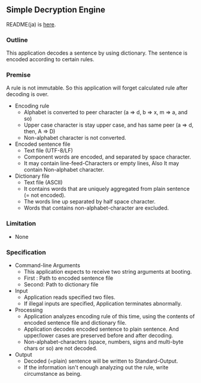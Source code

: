 ## Simple Decryption Engine  

README(ja) is [here](./README_JP.md).  

### Outline  

This application decodes a sentence by using dictionary. The sentence is encoded according to certain rules.     

### Premise  

A rule is not immutable. So this application will forget calculated rule after decoding is over.    

+ Encoding rule  
  - Alphabet is converted to peer character (a => d, b => x, m => a, and so)  
  - Upper case character is stay upper case, and has same peer (a => d, then, A => D)  
  - Non-alphabet character is not converted.  
+ Encoded sentence file  
  - Text file (UTF-8/LF)  
  - Component words are encoded, and separated by space character. 
  - It may contain line-feed-Characters or empty lines, Also It may contain Non-alphabet character.  
+ Dictionary file  
  - Text file (ASCII)   
  - It contains words that are uniquely aggregated from plain sentence (= not encoded).  
  - The words line up separated by half space character.  
  - Words that contains non-alphabet-character are excluded.  

### Limitation  

+ None 

### Specification  

+ Command-line Arguments  
  - This application expects to receive two string arguments at booting.  
  - First : Path to encoded sentence file  
  - Second: Path to dictionary file  
+ Input  
  - Application reads specified two files.  
  - If illegal inputs are specified, Application terminates abnormally.
+ Processing  
  - Application analyzes encoding rule of this time, using the contents of encoded sentence file and dictionary file.
  - Application decodes encoded sentence to plain sentence. And upper/lower cases are preserved before and after decoding.
  - Non-alphabet-characters (space, numbers, signs and multi-byte chars or so) are not decoded.
+ Output  
  - Decoded (=plain) sentence will be written to Standard-Output.  
  - If the information isn't enough analyzing out the rule, write circumstance as being.
